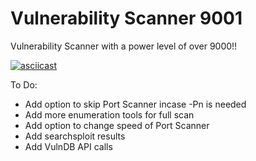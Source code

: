 # Vulnerability Scanner 9001
Vulnerability Scanner with a power level of over 9000!!

[![asciicast](https://asciinema.org/a/BNCWbC2DzuK9z6o93FKIQblMP.svg)](https://asciinema.org/a/BNCWbC2DzuK9z6o93FKIQblMP)

To Do:

* Add option to skip Port Scanner incase -Pn is needed
* Add more enumeration tools for full scan
* Add option to change speed of Port Scanner
* Add searchsploit results
* Add VulnDB API calls
